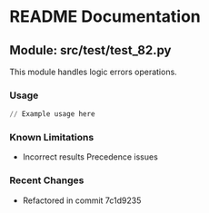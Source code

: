 # README Documentation

## Module: src/test/test_82.py

This module handles logic errors operations.

### Usage

```python
// Example usage here
```

### Known Limitations

- Incorrect results Precedence issues

### Recent Changes

- Refactored in commit 7c1d9235
